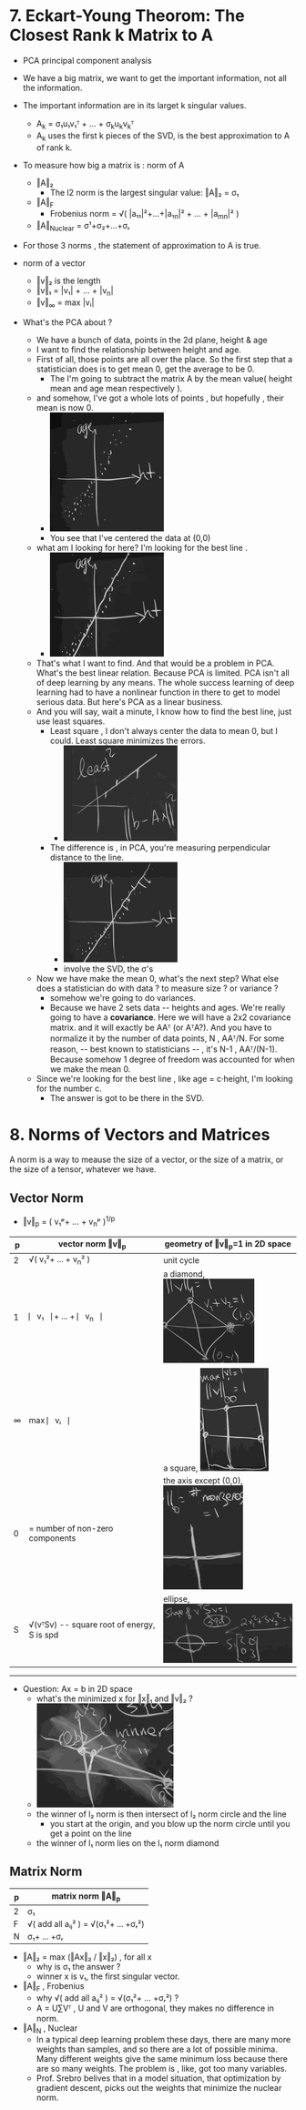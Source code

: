 
# 7. Eckart-Young Theorom: The Closest Rank k Matrix to A

- PCA  principal component analysis
- We have a big matrix, we want to get the important information, not all the information.
- The important information are in its larget k singular values.
    - A<sub>k</sub> = σ₁u₁v₁ᵀ + ... +  σ<sub>k</sub>u<sub>k</sub>v<sub>k</sub>ᵀ
    - A<sub>k</sub> uses the first k pieces of the SVD, is the best approximation to A of rank k.
- To measure how big a matrix is : norm of A 
    - ‖A‖₂
        - The l2 norm is the largest singular value: ‖A‖₂ = σ₁
    - ‖A‖<sub>F</sub>
        - Frobenius norm = √( |a₁₁|²+...+|a₁<sub>n</sub>|² + ... + |a<sub>m</sub><sub>n</sub>|² )
    - ‖A‖<sub>Nuclear</sub> = σ¹+σ₂+...+σᵣ
- For those 3 norms , the statement of approximation to A is true.


- norm of a vector
    - ‖v‖₂  is the length
    - ‖v‖₁  = |v₁| + ... + |v<sub>n</sub>| 
    - ‖v‖<sub>∞</sub> = max |vᵢ| 
- What's the PCA about ?
    - We have a bunch of data, points in the 2d plane, height & age
    - I want to find the relationship between height and age.
    - First of all, those points are all over the place. So the first step that a statistician does is to get mean 0, get the average to be 0.
        - The I'm going to subtract the matrix A by the mean value( height mean and age mean  respectively ). 
    - and somehow, I've got a whole lots of points , but hopefully , their mean is now 0.
        - ![](../imgs/LA_18065_pca_1.png)
        - You see that I've centered the data at (0,0)
    - what am I looking for here? I'm looking for the best line . 
        - ![](../imgs/LA_18065_pca_2.png)
    - That's what I want to find.  And that would be a problem in PCA. What's the best linear relation. Because PCA is limited. PCA isn't all of deep learning by any means. The whole success learning of deep learning had to have a nonlinear function in there to get to model serious data.  But here's PCA as a linear business.
    - And you will say, wait a minute, I know how to find the best line, just use least squares. 
        - Least square , I don't always center the data to mean 0, but I could.  Least square minimizes the errors. 
            - ![](../imgs/LA_18065_pca_3.png)
        - The difference is , in PCA, you're measuring perpendicular distance to the line.
            - ![](../imgs/LA_18065_pca_4.png)
            - involve the SVD, the σ's
    - Now we have make the mean 0, what's the next step? What else does a statistician do with data ? to measure size ? or variance ? 
        - somehow we're going to do variances. 
        - Because we have 2 sets data -- heights and ages. We're really going to have a **covariance**.  Here we will have a 2x2 covariance matrix. and it will exactly be AAᵀ (or AᵀA?). And you have to normalize it by the number of data points, N ,  AAᵀ/N.  For some reason, -- best known to statisticians -- , it's N-1 , AAᵀ/(N-1). Because somehow 1 degree of freedom was accounted for when we make the mean 0.
    - Since we're looking for the best line , like age = c·height, I'm looking for the number c. 
        - The answer is got to be there in the SVD.


# 8. Norms of Vectors and Matrices

A norm is a way to meause the size of a vector, or the size of a matrix, or the size of a tensor, whatever we have.

## Vector Norm

- ‖v‖<sub>p</sub> = ( v₁ᵖ+ ... + v<sub>n</sub>ᵖ )<sup>1/p</sup>

p | vector norm ‖v‖<sub>p</sub>  | geometry of ‖v‖<sub>p</sub>=1 in 2D space
--- | ---  | ---
2  |  √( v₁²+ ... + v<sub>n</sub>² )  | unit cycle
1  |  ⎸v₁⎹ + ... + ⎸v<sub>n</sub>⎹    | a diamond, ![](../imgs/LA_18065_norm_1.png)
∞  | max  ⎸vᵢ⎹    | a square, ![](../imgs/LA_18065_norm_2.png)
0  |  = number of non-zero components | the axis except (0,0), ![](../imgs/LA_18065_norm_3.png)
S  | √(vᵀSv) -- square root of energy, S is spd |  ellipse, ![](../imgs/LA_18065_norm_4.png)

--- 

- Question: Ax = b  in 2D space
    - what's the minimized x for ‖x‖₁ and ‖v‖₂ ?
    - ![](../imgs/LA_18065_norm_5.png)
    - the winner of l₂ norm is then intersect of l₂ norm circle and the line
        - you start at the origin, and you blow up the norm circle until you get a point on the line
    - the winner of l₁ norm lies on the l₁ norm diamond


## Matrix Norm

p | matrix norm ‖A‖<sub>p</sub> 
--- | --- 
2  | σ₁
F  | √( add all aᵢⱼ² ) = √(σ₁²+ ... +σᵣ²)
N  | σ₁+ ... +σᵣ


- ‖A‖₂ = max (‖Ax‖₂ / ‖x‖₂) , for all x
    - why is σ₁ the answer ?
    - winner x is v₁, the first singular vector.
- ‖A‖<sub>F</sub>  , Frobenius
    - why √( add all aᵢⱼ² ) = √(σ₁²+ ... +σᵣ²) ?
    - A = U∑Vᵀ , U and V are orthogonal, they makes no difference in norm.
- ‖A‖<sub>N</sub>  , Nuclear
    - In a typical deep learning problem these days, there are many more weights than samples, and so there are a lot of possible minima. Many different weights give the same minimum loss because there are so many weights.  The problem is , like, got too many variables. 
    - Prof. Srebro belives that in a model situation, that optimization by gradient descent, picks out the weights that minimize the nuclear norm. 




